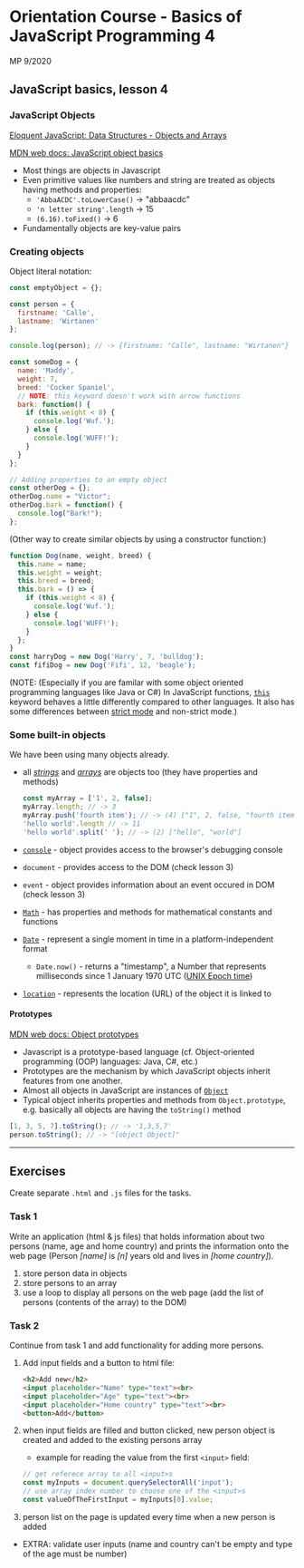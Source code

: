 # Orientation Course - Basics of JavaScript Programming 4

MP 9/2020

## JavaScript basics, lesson 4

### JavaScript Objects

[Eloquent JavaScript: Data Structures - Objects and Arrays](https://eloquentjavascript.net/04_data.html)

[MDN web docs: JavaScript object basics](https://developer.mozilla.org/en-US/docs/Learn/JavaScript/Objects/Basics)

- Most things are objects in Javascript
- Even primitive values like numbers and string are treated as objects having methods and properties:
  - `'AbbaACDC'.toLowerCase()` -> "abbaacdc"
  - `'n letter string'.length` -> 15
  - `(6.16).toFixed()` -> 6
- Fundamentally objects are key-value pairs

### Creating objects

Object literal notation:

```js
const emptyObject = {};

const person = {
  firstname: 'Calle',
  lastname: 'Wirtanen'
};

console.log(person); // -> {firstname: "Calle", lastname: "Wirtanen"}

const someDog = {
  name: 'Maddy',
  weight: 7,
  breed: 'Cocker Spaniel',
  // NOTE: this keyword doesn't work with arrow functions
  bark: function() {
    if (this.weight < 8) {
      console.log('Wuf.');
    } else {
      console.log('WUFF!');
    }
  }
};

// Adding properties to an empty object
const otherDog = {};
otherDog.name = "Victor";
otherDog.bark = function() {
  console.log("Bark!");
};
```

(Other way to create similar objects by using a constructor function:)

```js
function Dog(name, weight, breed) {
  this.name = name;
  this.weight = weight;
  this.breed = breed;
  this.bark = () => {
    if (this.weight < 8) {
      console.log('Wuf.');
    } else {
      console.log('WUFF!');
    }
  };
}
const harryDog = new Dog('Harry', 7, 'bulldog');
const fifiDog = new Dog('Fifi', 12, 'beagle');
```

(NOTE: (Especially if you are familar with some object oriented programming languages like Java or C#) In JavaScript functions, [`this`](https://developer.mozilla.org/en-US/docs/Web/JavaScript/Reference/Operators/this) keyword behaves a little differently compared to other languages. It also has some differences between [strict mode](https://developer.mozilla.org/en-US/docs/Web/JavaScript/Reference/Strict_mode) and non-strict mode.)

### Some built-in objects

We have been using many objects already.

- all [_strings_](https://developer.mozilla.org/en-US/docs/Web/JavaScript/Reference/Global_Objects/String) and [_arrays_](https://developer.mozilla.org/en-US/docs/Web/JavaScript/Reference/Global_Objects/Array) are objects too (they have properties and methods)

    ```js
    const myArray = ['1', 2, false];
    myArray.length; // -> 3
    myArray.push('fourth item'); // -> (4) ["1", 2, false, "fourth item"]
    'hello world'.length // -> 11
    'hello world'.split(' '); // -> (2) ["hello", "world"]
    ```

- [`console`](https://developer.mozilla.org/en-US/docs/Web/API/Console) - object provides access to the browser's debugging console
- `document` - provides access to the DOM (check lesson 3)
- `event` - object provides information about an event occured in DOM (check lesson 3)
- [`Math`](https://developer.mozilla.org/en-US/docs/Web/JavaScript/Reference/Global_Objects/Math) - has properties and methods for mathematical constants and functions
- [`Date`](https://developer.mozilla.org/en-US/docs/Web/JavaScript/Reference/Global_Objects/Date) - represent a single moment in time in a platform-independent format
  - `Date.now()` - returns a "timestamp", a Number that represents milliseconds since 1 January 1970 UTC ([UNIX Epoch time](https://en.wikipedia.org/wiki/Unix_time))
- [`location`](https://developer.mozilla.org/en-US/docs/Web/API/Location) - represents the location (URL) of the object it is linked to

#### Prototypes

[MDN web docs: Object prototypes](https://developer.mozilla.org/en-US/docs/Learn/JavaScript/Objects/Object_prototypes)

- Javascript is a prototype-based language (cf. Object-oriented programming (OOP) languages: Java, C#, etc.)
- Prototypes are the mechanism by which JavaScript objects inherit features from one another.
- Almost all objects in JavaScript are instances of [`Object`](https://developer.mozilla.org/en-US/docs/Web/JavaScript/Reference/Global_Objects/Object)
- Typical object inherits properties and methods from `Object.prototype`, e.g. basically all objects are having the `toString()` method

```js
[1, 3, 5, 7].toString(); // -> '1,3,5,7'
person.toString(); // -> "[object Object]"
```

---

## Exercises

Create separate `.html` and `.js` files for the tasks.

### Task 1

Write an application (html & js files) that holds information about two persons (name, age and home country) and prints the information onto the web page (Person _[name]_ is _[n]_ years old and lives in _[home country]_).

1. store person data in objects
1. store persons to an array
1. use a loop to display all persons on the web page (add the list of persons (contents of the array) to the DOM)

### Task 2

Continue from task 1 and add functionality for adding more persons.

1. Add input fields and a button to html file:

    ```html
    <h2>Add new</h2>
    <input placeholder="Name" type="text"><br>
    <input placeholder="Age" type="text"><br>
    <input placeholder="Home country" type="text"><br>
    <button>Add</button>
    ```

1. when input fields are filled and button clicked, new person object is created and added to the existing persons array
    - example for reading the value from the first `<input>` field:

    ```js
    // get referece array to all <input>s
    const myInputs = document.querySelectorAll('input');
    // use array index number to choose one of the <input>s
    const valueOfTheFirstInput = myInputs[0].value;
    ```

1. person list on the page is updated every time when a new person is added

- EXTRA: validate user inputs (name and country can't be empty and type of the age must be number)
